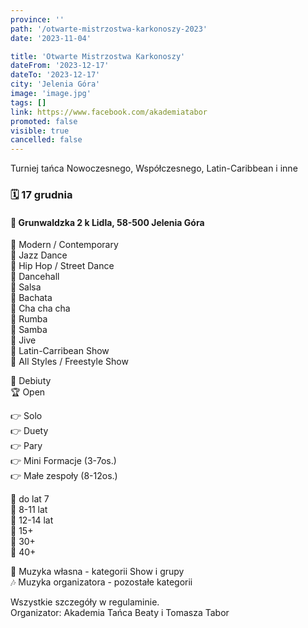 ```yaml
---
province: ''
path: '/otwarte-mistrzostwa-karkonoszy-2023'
date: '2023-11-04'

title: 'Otwarte Mistrzostwa Karkonoszy'
dateFrom: '2023-12-17'
dateTo: '2023-12-17'
city: 'Jelenia Góra'
image: 'image.jpg'
tags: []
link: https://www.facebook.com/akademiatabor
promoted: false
visible: true
cancelled: false
---
```

Turniej tańca Nowoczesnego, Współczesnego, Latin-Caribbean i inne

### 🗓 17 grudnia
#### 📍 Grunwaldzka 2 k Lidla, 58-500 Jelenia Góra

💃 Modern / Contemporary \
💃 Jazz Dance \
💃 Hip Hop / Street Dance \
💃 Dancehall \
💃 Salsa \
💃 Bachata \
💃 Cha cha cha \
💃 Rumba \
💃 Samba \
💃 Jive \
💃 Latin-Carribean Show \
💃 All Styles / Freestyle Show

🏅 Debiuty \
🏆 Open

👉 Solo \
👉 Duety \
👉 Pary \
👉 Mini Formacje (3-7os.) \
👉 Małe zespoły (8-12os.)

🔹 do lat 7 \
🔹 8-11 lat \
🔹 12-14 lat \
🔹 15+ \
🔹 30+ \
🔹 40+

🎵 Muzyka własna - kategorii Show i grupy \
🎶 Muzyka organizatora - pozostałe kategorii

Wszystkie szczegóły w regulaminie. \
Organizator: Akademia Tańca Beaty i Tomasza Tabor
